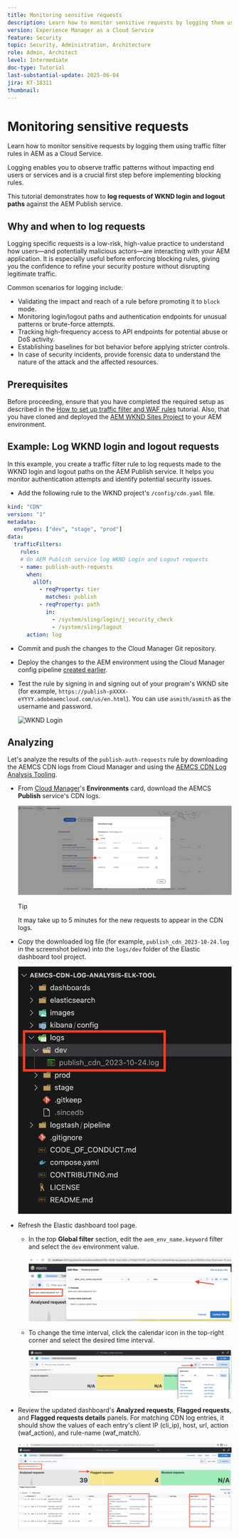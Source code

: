 ```yaml
---
title: Monitoring sensitive requests
description: Learn how to monitor sensitive requests by logging them using traffic filter rules in AEM as a Cloud Service.
version: Experience Manager as a Cloud Service
feature: Security
topic: Security, Administration, Architecture
role: Admin, Architect
level: Intermediate
doc-type: Tutorial
last-substantial-update: 2025-06-04
jira: KT-18311
thumbnail: 
---
```

# Monitoring sensitive requests 

Learn how to monitor sensitive requests by logging them using traffic filter rules in AEM as a Cloud Service.

Logging enables you to observe traffic patterns without impacting end users or services and is a crucial first step before implementing blocking rules.

This tutorial demonstrates how to **log requests of WKND login and logout paths** against the AEM Publish service.

## Why and when to log requests

Logging specific requests is a low-risk, high-value practice to understand how users—and potentially malicious actors—are interacting with your AEM application. It is especially useful before enforcing blocking rules, giving you the confidence to refine your security posture without disrupting legitimate traffic.

Common scenarios for logging include:

- Validating the impact and reach of a rule before promoting it to `block` mode.
- Monitoring login/logout paths and authentication endpoints for unusual patterns or brute-force attempts.
- Tracking high-frequency access to API endpoints for potential abuse or DoS activity.
- Establishing baselines for bot behavior before applying stricter controls.
- In case of security incidents, provide forensic data to understand the nature of the attack and the affected resources.

## Prerequisites

Before proceeding, ensure that you have completed the required setup as described in the [How to set up traffic filter and WAF rules](../setup.md) tutorial. Also, that you have cloned and deployed the [AEM WKND Sites Project](https://github.com/adobe/aem-guides-wknd) to your AEM environment.

## Example: Log WKND login and logout requests

In this example, you create a traffic filter rule to log requests made to the WKND login and logout paths on the AEM Publish service. It helps you monitor authentication attempts and identify potential security issues.

- Add the following rule to the WKND project's `/config/cdn.yaml` file.

```yaml
kind: "CDN"
version: "1"
metadata:
  envTypes: ["dev", "stage", "prod"]
data:
  trafficFilters:
    rules:
    # On AEM Publish service log WKND Login and Logout requests
    - name: publish-auth-requests
      when:
        allOf:
          - reqProperty: tier
            matches: publish
          - reqProperty: path
            in:
              - /system/sling/login/j_security_check
              - /system/sling/logout
      action: log   
```

- Commit and push the changes to the Cloud Manager Git repository.

- Deploy the changes to the AEM environment using the Cloud Manager config pipeline [created earlier](../setup.md#deploy-rules-using-adobe-cloud-manager).

- Test the rule by signing in and signing out of your program's WKND site (for example, `https://publish-pXXXX-eYYYY.adobeaemcloud.com/us/en.html`). You can use `asmith/asmith` as the username and password.

  ![WKND Login](../assets/how-to/wknd-login.png)

## Analyzing

Let's analyze the results of the `publish-auth-requests` rule by downloading the AEMCS CDN logs from Cloud Manager and using the [AEMCS CDN Log Analysis Tooling](../setup.md#setup-the-elastic-dashboard-tool).

- From [Cloud Manager](https://my.cloudmanager.adobe.com/)'s **Environments** card, download the AEMCS **Publish** service's CDN logs.

    ![Cloud Manager CDN Logs Downloads](../assets/how-to/cloud-manager-cdn-log-downloads.png)

    >[!TIP]
    >
    > It may take up to 5 minutes for the new requests to appear in the CDN logs.

- Copy the downloaded log file (for example, `publish_cdn_2023-10-24.log` in the screenshot below) into the `logs/dev` folder of the Elastic dashboard tool project.

    ![ELK Tool Logs Folder](../assets/how-to/elk-tool-logs-folder.png)

- Refresh the Elastic dashboard tool page.
  - In the top **Global filter** section, edit the `aem_env_name.keyword` filter and select the `dev` environment value.

      ![ELK Tool Global Filter](../assets/how-to/elk-tool-global-filter.png)

  - To change the time interval, click the calendar icon in the top-right corner and select the desired time interval.

      ![ELK Tool Time Interval](../assets/how-to/elk-tool-time-interval.png)

- Review the updated dashboard's  **Analyzed requests**, **Flagged requests**, and **Flagged requests details** panels. For matching CDN log entries, it should show the values of each entry's client IP (cli_ip), host, url, action (waf_action), and rule-name (waf_match).

    ![ELK Tool Dashboard](../assets/how-to/elk-tool-dashboard.png)

